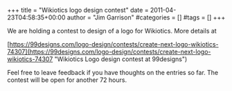 +++
title = "Wikiotics logo design contest"
date = 2011-04-23T04:58:35+00:00
author = "Jim Garrison"
#categories = []
#tags = []
+++

We are holding a contest to design of a logo for Wikiotics. More details at

[https://99designs.com/logo-design/contests/create-next-logo-wikiotics-74307](https://99designs.com/logo-design/contests/create-next-logo-wikiotics-74307 "Wikiotics Logo design contest at 99designs")

Feel free to leave feedback if you have thoughts on the entries so far. The contest will be open for another 72 hours.
